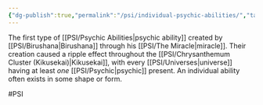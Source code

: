 ```yaml
---
{"dg-publish":true,"permalink":"/psi/individual-psychic-abilities/","tags":["gardenEntry"]}
---
```


The first type of [[PSI/Psychic Abilities\|psychic ability]] created by [[PSI/Birushana\|Birushana]] through his [[PSI/The Miracle\|miracle]]. Their creation caused a ripple effect throughout the [[PSI/Chrysanthemum Cluster (Kikusekai)\|Kikusekai]], with every [[PSI/Universes\|universe]] having at least *one* [[PSI/Psychic\|psychic]] present. An individual ability often exists in some shape or form.

#PSI 